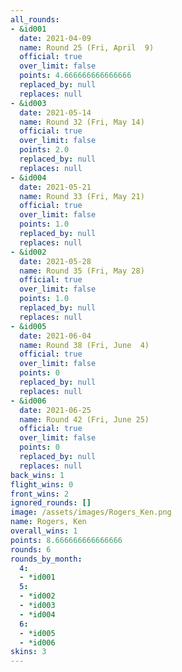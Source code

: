 ```yaml
---
all_rounds:
- &id001
  date: 2021-04-09
  name: Round 25 (Fri, April  9)
  official: true
  over_limit: false
  points: 4.666666666666666
  replaced_by: null
  replaces: null
- &id003
  date: 2021-05-14
  name: Round 32 (Fri, May 14)
  official: true
  over_limit: false
  points: 2.0
  replaced_by: null
  replaces: null
- &id004
  date: 2021-05-21
  name: Round 33 (Fri, May 21)
  official: true
  over_limit: false
  points: 1.0
  replaced_by: null
  replaces: null
- &id002
  date: 2021-05-28
  name: Round 35 (Fri, May 28)
  official: true
  over_limit: false
  points: 1.0
  replaced_by: null
  replaces: null
- &id005
  date: 2021-06-04
  name: Round 38 (Fri, June  4)
  official: true
  over_limit: false
  points: 0
  replaced_by: null
  replaces: null
- &id006
  date: 2021-06-25
  name: Round 42 (Fri, June 25)
  official: true
  over_limit: false
  points: 0
  replaced_by: null
  replaces: null
back_wins: 1
flight_wins: 0
front_wins: 2
ignored_rounds: []
image: /assets/images/Rogers_Ken.png
name: Rogers, Ken
overall_wins: 1
points: 8.666666666666666
rounds: 6
rounds_by_month:
  4:
  - *id001
  5:
  - *id002
  - *id003
  - *id004
  6:
  - *id005
  - *id006
skins: 3
---
```

